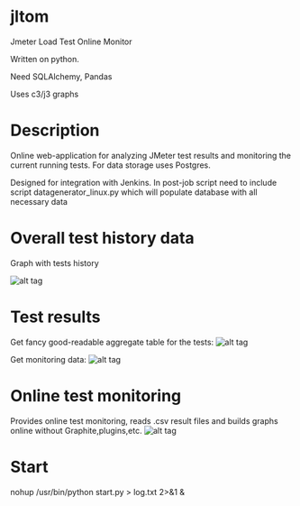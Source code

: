 
# jltom 
Jmeter Load Test Online Monitor

Written on python.

Need SQLAlchemy, Pandas

Uses c3/j3 graphs 
# Description
Online web-application for analyzing JMeter test results and monitoring the current running tests.
For data storage uses Postgres.

Designed for integration with Jenkins. In post-job script need to include script datagenerator_linux.py which will populate database with all necessary data

# Overall test history data
Graph with tests history

![alt tag](https://github.com/v0devil/jltom/blob/master/pics/overall.png)

# Test results
Get fancy good-readable aggregate table for the tests:
![alt tag](https://github.com/v0devil/jltom/blob/master/pics/compare_1.png)

Get monitoring data:
![alt tag](https://github.com/v0devil/jltom/blob/master/pics/compare_2.png)

# Online test monitoring
Provides online test monitoring, reads .csv result files and builds graphs online without Graphite,plugins,etc.
![alt tag](https://github.com/v0devil/jltom/blob/master/pics/online2.png)

# Start

nohup /usr/bin/python start.py > log.txt 2>&1 &

